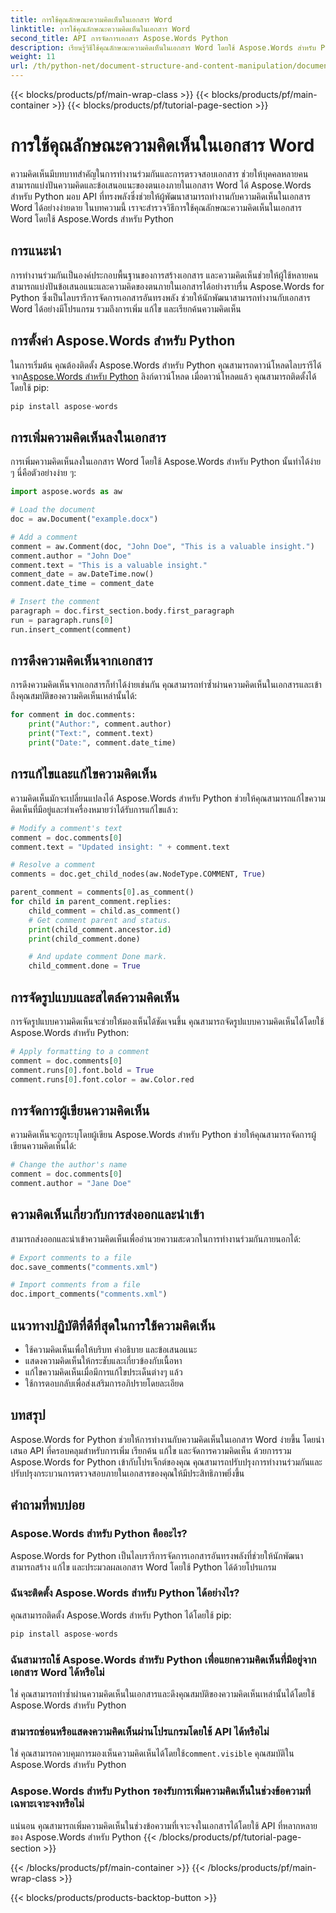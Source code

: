 ```yaml
---
title: การใช้คุณลักษณะความคิดเห็นในเอกสาร Word
linktitle: การใช้คุณลักษณะความคิดเห็นในเอกสาร Word
second_title: API การจัดการเอกสาร Aspose.Words Python
description: เรียนรู้วิธีใช้คุณลักษณะความคิดเห็นในเอกสาร Word โดยใช้ Aspose.Words สำหรับ Python คำแนะนำทีละขั้นตอนพร้อมโค้ดต้นฉบับ ปรับปรุงการทำงานร่วมกันและปรับปรุงการตรวจสอบในเอกสาร
weight: 11
url: /th/python-net/document-structure-and-content-manipulation/document-comments/
---
```


{{< blocks/products/pf/main-wrap-class >}}
{{< blocks/products/pf/main-container >}}
{{< blocks/products/pf/tutorial-page-section >}}

# การใช้คุณลักษณะความคิดเห็นในเอกสาร Word


ความคิดเห็นมีบทบาทสำคัญในการทำงานร่วมกันและการตรวจสอบเอกสาร ช่วยให้บุคคลหลายคนสามารถแบ่งปันความคิดและข้อเสนอแนะของตนเองภายในเอกสาร Word ได้ Aspose.Words สำหรับ Python มอบ API ที่ทรงพลังซึ่งช่วยให้ผู้พัฒนาสามารถทำงานกับความคิดเห็นในเอกสาร Word ได้อย่างง่ายดาย ในบทความนี้ เราจะสำรวจวิธีการใช้คุณลักษณะความคิดเห็นในเอกสาร Word โดยใช้ Aspose.Words สำหรับ Python

## การแนะนำ

การทำงานร่วมกันเป็นองค์ประกอบพื้นฐานของการสร้างเอกสาร และความคิดเห็นช่วยให้ผู้ใช้หลายคนสามารถแบ่งปันข้อเสนอแนะและความคิดของตนภายในเอกสารได้อย่างราบรื่น Aspose.Words for Python ซึ่งเป็นไลบรารีการจัดการเอกสารอันทรงพลัง ช่วยให้นักพัฒนาสามารถทำงานกับเอกสาร Word ได้อย่างมีโปรแกรม รวมถึงการเพิ่ม แก้ไข และเรียกค้นความคิดเห็น

## การตั้งค่า Aspose.Words สำหรับ Python

 ในการเริ่มต้น คุณต้องติดตั้ง Aspose.Words สำหรับ Python คุณสามารถดาวน์โหลดไลบรารีได้จาก[Aspose.Words สำหรับ Python](https://releases.aspose.com/words/python/) ลิงก์ดาวน์โหลด เมื่อดาวน์โหลดแล้ว คุณสามารถติดตั้งได้โดยใช้ pip:

```python
pip install aspose-words
```

## การเพิ่มความคิดเห็นลงในเอกสาร

การเพิ่มความคิดเห็นลงในเอกสาร Word โดยใช้ Aspose.Words สำหรับ Python นั้นทำได้ง่าย ๆ นี่คือตัวอย่างง่าย ๆ:

```python
import aspose.words as aw

# Load the document
doc = aw.Document("example.docx")

# Add a comment
comment = aw.Comment(doc, "John Doe", "This is a valuable insight.")
comment.author = "John Doe"
comment.text = "This is a valuable insight."
comment_date = aw.DateTime.now()
comment.date_time = comment_date

# Insert the comment
paragraph = doc.first_section.body.first_paragraph
run = paragraph.runs[0]
run.insert_comment(comment)
```

## การดึงความคิดเห็นจากเอกสาร

การดึงความคิดเห็นจากเอกสารก็ทำได้ง่ายเช่นกัน คุณสามารถทำซ้ำผ่านความคิดเห็นในเอกสารและเข้าถึงคุณสมบัติของความคิดเห็นเหล่านั้นได้:

```python
for comment in doc.comments:
    print("Author:", comment.author)
    print("Text:", comment.text)
    print("Date:", comment.date_time)
```

## การแก้ไขและแก้ไขความคิดเห็น

ความคิดเห็นมักจะเปลี่ยนแปลงได้ Aspose.Words สำหรับ Python ช่วยให้คุณสามารถแก้ไขความคิดเห็นที่มีอยู่และทำเครื่องหมายว่าได้รับการแก้ไขแล้ว:

```python
# Modify a comment's text
comment = doc.comments[0]
comment.text = "Updated insight: " + comment.text

# Resolve a comment
comments = doc.get_child_nodes(aw.NodeType.COMMENT, True)

parent_comment = comments[0].as_comment()
for child in parent_comment.replies:
	child_comment = child.as_comment()
	# Get comment parent and status.
	print(child_comment.ancestor.id)
	print(child_comment.done)

	# And update comment Done mark.
	child_comment.done = True
```

## การจัดรูปแบบและสไตล์ความคิดเห็น

การจัดรูปแบบความคิดเห็นจะช่วยให้มองเห็นได้ชัดเจนขึ้น คุณสามารถจัดรูปแบบความคิดเห็นได้โดยใช้ Aspose.Words สำหรับ Python:

```python
# Apply formatting to a comment
comment = doc.comments[0]
comment.runs[0].font.bold = True
comment.runs[0].font.color = aw.Color.red
```

## การจัดการผู้เขียนความคิดเห็น

ความคิดเห็นจะถูกระบุโดยผู้เขียน Aspose.Words สำหรับ Python ช่วยให้คุณสามารถจัดการผู้เขียนความคิดเห็นได้:

```python
# Change the author's name
comment = doc.comments[0]
comment.author = "Jane Doe"
```

## ความคิดเห็นเกี่ยวกับการส่งออกและนำเข้า

สามารถส่งออกและนำเข้าความคิดเห็นเพื่ออำนวยความสะดวกในการทำงานร่วมกันภายนอกได้:

```python
# Export comments to a file
doc.save_comments("comments.xml")

# Import comments from a file
doc.import_comments("comments.xml")
```

## แนวทางปฏิบัติที่ดีที่สุดในการใช้ความคิดเห็น

- ใช้ความคิดเห็นเพื่อให้บริบท คำอธิบาย และข้อเสนอแนะ
- แสดงความคิดเห็นให้กระชับและเกี่ยวข้องกับเนื้อหา
- แก้ไขความคิดเห็นเมื่อมีการแก้ไขประเด็นต่างๆ แล้ว
- ใช้การตอบกลับเพื่อส่งเสริมการอภิปรายโดยละเอียด

## บทสรุป

Aspose.Words for Python ช่วยให้การทำงานกับความคิดเห็นในเอกสาร Word ง่ายขึ้น โดยนำเสนอ API ที่ครอบคลุมสำหรับการเพิ่ม เรียกค้น แก้ไข และจัดการความคิดเห็น ด้วยการรวม Aspose.Words for Python เข้ากับโปรเจ็กต์ของคุณ คุณสามารถปรับปรุงการทำงานร่วมกันและปรับปรุงกระบวนการตรวจสอบภายในเอกสารของคุณให้มีประสิทธิภาพยิ่งขึ้น

## คำถามที่พบบ่อย

### Aspose.Words สำหรับ Python คืออะไร?

Aspose.Words for Python เป็นไลบรารีการจัดการเอกสารอันทรงพลังที่ช่วยให้นักพัฒนาสามารถสร้าง แก้ไข และประมวลผลเอกสาร Word โดยใช้ Python ได้ด้วยโปรแกรม

### ฉันจะติดตั้ง Aspose.Words สำหรับ Python ได้อย่างไร?

คุณสามารถติดตั้ง Aspose.Words สำหรับ Python ได้โดยใช้ pip:
```python
pip install aspose-words
```

### ฉันสามารถใช้ Aspose.Words สำหรับ Python เพื่อแยกความคิดเห็นที่มีอยู่จากเอกสาร Word ได้หรือไม่

ใช่ คุณสามารถทำซ้ำผ่านความคิดเห็นในเอกสารและดึงคุณสมบัติของความคิดเห็นเหล่านั้นได้โดยใช้ Aspose.Words สำหรับ Python

### สามารถซ่อนหรือแสดงความคิดเห็นผ่านโปรแกรมโดยใช้ API ได้หรือไม่

 ใช่ คุณสามารถควบคุมการมองเห็นความคิดเห็นได้โดยใช้`comment.visible` คุณสมบัติใน Aspose.Words สำหรับ Python

### Aspose.Words สำหรับ Python รองรับการเพิ่มความคิดเห็นในช่วงข้อความที่เฉพาะเจาะจงหรือไม่

แน่นอน คุณสามารถเพิ่มความคิดเห็นในช่วงข้อความที่เจาะจงในเอกสารได้โดยใช้ API ที่หลากหลายของ Aspose.Words สำหรับ Python
{{< /blocks/products/pf/tutorial-page-section >}}

{{< /blocks/products/pf/main-container >}}
{{< /blocks/products/pf/main-wrap-class >}}

{{< blocks/products/products-backtop-button >}}
